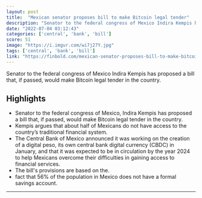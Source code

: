 ```yaml
---
layout: post
title:  "Mexican senator proposes bill to make Bitcoin legal tender"
description: "Senator to the federal congress of Mexico Indira Kempis has proposed a bill that, if passed, would make Bitcoin legal tender in the country."
date: "2022-07-04 03:12:43"
categories: ['central', 'bank', 'bill']
score: 51
image: "https://i.imgur.com/wi7j27Y.jpg"
tags: ['central', 'bank', 'bill']
link: "https://finbold.com/mexican-senator-proposes-bill-to-make-bitcoin-legal-tender/"
---
```


Senator to the federal congress of Mexico Indira Kempis has proposed a bill that, if passed, would make Bitcoin legal tender in the country.

## Highlights

- Senator to the federal congress of Mexico, Indira Kempis has proposed a bill that, if passed, would make Bitcoin legal tender in the country.
- Kempis argues that about half of Mexicans do not have access to the country’s traditional financial system.
- The Central Bank of Mexico announced it was working on the creation of a digital peso, its own central bank digital currency (CBDC) in January, and that it was expected to be in circulation by the year 2024 to help Mexicans overcome their difficulties in gaining access to financial services.
- The bill's provisions are based on the.
- fact that 56% of the population in Mexico does not have a formal savings account.

---

